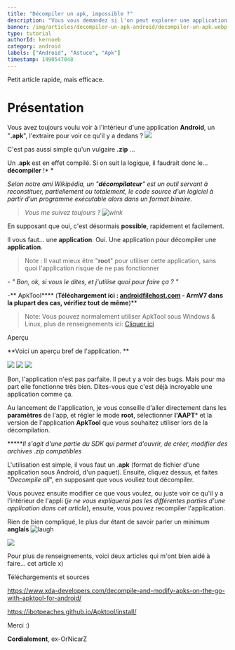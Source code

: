 ```yaml
---
title: "Décompiler un apk, impossible ?"
description: "Vous vous demandez si l'on peut explorer une application Android... Voici comment faire !"
banner: /img/articles/decompiler-un-apk-android/decompiler-un-apk.webp
type: tutorial
authorId: kernoeb
category: android
labels: ["Android", "Astuce", "Apk"]
timestamp: 1490547048
---
```


Petit article rapide, mais efficace.

 Présentation
============

 Vous avez toujours voulu voir à l'intérieur d'une application **Android**, un "**.apk**", l'extraire pour voir ce qu'il y a dedans ? ![](https://lh5.ggpht.com/aCdAa44RDJNrNx2ZtN93_CsTV19w-NjBnbXI7B15PuqH0uAizyD-GEkvHqFaigGBqw=w300)

 C'est pas aussi simple qu'un vulgaire **.zip** ... 

 Un .**apk** est en effet compilé. Si on suit la logique, il faudrait donc le... **décompiler** !* *

 *Selon notre ami Wikipédia, un "**décompilateur**" est un outil servant à reconstituer, partiellement ou totalement, le code source d’un logiciel à partir d’un programme exécutable alors dans un format binaire.*

 
>  *Vous me suivez toujours ? ![wink](/img/articles/decompiler-un-apk-android/wink_smile.webp "wink")*
 
   En supposant que oui, c'est désormais **possible**, rapidement et facilement.

 Il vous faut... une **application**. Oui. Une application pour décompiler une **application**.

 
>  Note : Il vaut mieux être "**root**" pour utiliser cette application, sans quoi l'application risque de ne pas fonctionner
 
   *- " Bon, ok, si vous le dites, et j'utilise quoi pour faire ça ? "*

 -** ApkTool**** (**Téléchargement ici : [androidfilehost.com](https://www.androidfilehost.com/?w=files&flid=149532) - ArmV7 dans la plupart des cas, vérifiez tout de même**)**

 
>  Note: Vous pouvez normalement utiliser ApkTool sous Windows & Linux, plus de renseignements ici: [Cliquer ici](https://ibotpeaches.github.io/Apktool/install/)

   Aperçu

 **Voici un aperçu bref de l'application. **

 ![](/img/articles/decompiler-un-apk-android/apktool_menu.avif) ![](/img/articles/decompiler-un-apk-android/apktool_settings.avif) ![](/img/articles/decompiler-un-apk-android/apktool_shortpress_folder.avif)

 Bon, l'application n'est pas parfaite. Il peut y a voir des bugs. Mais pour ma part elle fonctionne très bien. Dites-vous que c'est déjà incroyable une application comme ça.

 Au lancement de l'application, je vous conseille d'aller directement dans les **paramètres** de l'app, et régler le mode **root**, sélectionner **l'AAPT*** et la version de l'application **ApkTool** que vous souhaitez utiliser lors de la décompilation.

 ******Il s'agit d'une partie du SDK qui permet d'ouvrir, de créer, modifier des archives .zip compatibles*

 L'utilisation est simple, il vous faut un .**apk** (format de fichier d'une application sous Android, d'un paquet). Ensuite, cliquez dessus, et faites "*Decompile all*", en supposant que vous vouliez tout décompiler. 

 Vous pouvez ensuite modifier ce que vous voulez, ou juste voir ce qu'il y a l'intérieur de l'appli (*je ne vous expliquerai pas les différentes parties d'une application dans cet article*), ensuite, vous pouvez recompiler l'application.

 Rien de bien compliqué, le plus dur étant de savoir parler un minimum **anglais** ![laugh](/img/articles/decompiler-un-apk-android/teeth_smile.webp "laugh")

 ![](/img/articles/decompiler-un-apk-android/apktool_compiling.avif)

 Pour plus de renseignements, voici deux articles qui m'ont bien aidé à faire... cet article x)

 Téléchargements et sources

 <https://www.xda-developers.com/decompile-and-modify-apks-on-the-go-with-apktool-for-android/>

 <https://ibotpeaches.github.io/Apktool/install/>

 Merci :)

 **Cordialement**, ex-OrNicarZ 

